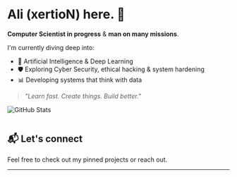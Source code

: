 # Ali (xertioN) here. 👋

**Computer Scientist in progress** & **man on many missions**.

I'm currently diving deep into:
- 🧠 Artificial Intelligence & Deep Learning  
- 🛡️ Exploring Cyber Security, ethical hacking & system hardening  
- 📊 Developing systems that think with data   

> _"Learn fast. Create things. Build better."_

![GitHub Stats](https://github-readme-stats.vercel.app/api?username=x3rtioN)

<img src="https://komarev.com/ghpvc/?username=x3rtioN&style=flat-square&color=blue" alt=""/>

## 📬 Let's connect
Feel free to check out my pinned projects or reach out.

---
